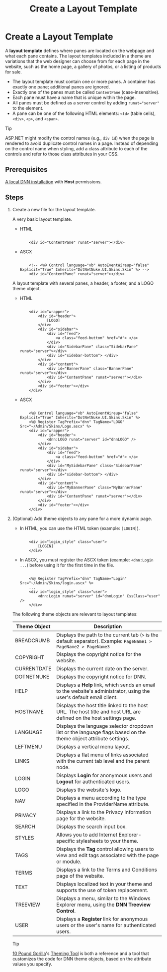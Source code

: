 ﻿---
uid: create-layout-template
locale: en
title: Create a Layout Template
dnnversion: 09.02.00
next-topic: create-container
related-topics: theme-objects,about-themes,create-theme
links: ["[DNN Wiki: DotNetNuke Skins](https://www.dnnsoftware.com/wiki/dotnetnuke-skins)","[DNN Community Blog: DotNetNuke Skinning 101 (Part 1 and 2) by Joe Brinkman](https://www.dnnsoftware.com/community-blog/cid/132000/dotnetnuke-skinning-101-part-1)","[DNN Professional Training: Creating HTML Skins](https://www.dnnsoftware.com/services/professional-training/training-videos-subscription/skinning-2-creating-html-skins)","[Skinning Tool / Online Reference for DNN Skins & Container Objects by 10 Pound Gorilla](https://www.10poundgorilla.com)"]
---

# Create a Layout Template

A **layout template** defines where panes are located on the webpage and what each pane contains. The layout templates included in a theme are variations that the web designer can choose from for each page in the website, such as the home page, a gallery of photos, or a listing of products for sale.

*   The layout template must contain one or more panes. A container has exactly one pane; additional panes are ignored.
*   Exactly one of the panes must be called `ContentPane` (case-insensitive).
*   Each pane must have a name that is unique within the page.
*   All panes must be defined as a server control by adding `runat="server"` to the element.
*   A pane can be one of the following HTML elements: `<td>` (table cells), `<div>`, `<p>`, and `<span>`.

> [!TIP]
> ASP.NET might modify the control names (e.g., `div id`) when the page is rendered to avoid duplicate control names in a page. Instead of depending on the control name when styling, add a class attribute to each of the controls and refer to those class attributes in your CSS.

## Prerequisites

[A local DNN installation](xref:set-up-dnn) with **Host** permissions.

## Steps

1.  Create a new file for the layout template.

    A very basic layout template.

    *   HTML

        ```

            <div id="ContentPane" runat="server"></div>

        ```

    *   ASCX

        ```

            <!-- <%@ Control language="vb" AutoEventWireup="false" Explicit="True" Inherits="DotNetNuke.UI.Skins.Skin" %> -->
            <div id="ContentPane" runat="server"></div>

        ```


    A layout template with several panes, a header, a footer, and a LOGO theme object.

    *   HTML

        ```

            <div id="wrapper">
                <div id="header">
                    [LOGO]
                </div>
                <div id="sidebar">
                    <div id="feed">
                        <a class="feed-button" href="#"> </a>
                    </div>
                    <div id="SidebarPane" class="SidebarPane" runat="server"></div>
                    <div id="sidebar-bottom"> </div>
                </div>
                <div id="content">
                    <div id="BannerPane" class="BannerPane" runat="server"></div>
                    <div id="ContentPane" runat="server"></div>
                </div>
                <div id="footer"></div>
            </div>

        ```

    *   ASCX

        ```

            <%@ Control language="vb" AutoEventWireup="false" Explicit="True" Inherits="DotNetNuke.UI.Skins.Skin" %>
            <%@ Register TagPrefix="dnn" TagName="LOGO" Src="~/Admin/Skins/Logo.ascx" %>
            <div id="wrapper">
                <div id="header">
                    <dnn:LOGO runat="server" id="dnnLOGO" />
                </div>
                <div id="sidebar">
                    <div id="feed">
                        <a class="feed-button" href="#"> </a>
                    </div>
                    <div id="MySidebarPane" class="SidebarPane" runat="server"></div>
                    <div id="sidebar-bottom"> </div>
                </div>
                <div id="content">
                    <div id="MyBannerPane" class="MyBannerPane" runat="server"></div>
                    <div id="ContentPane" runat="server"></div>
                </div>
                <div id="footer"></div>
            </div>

        ```


2.  (Optional) Add theme objects to any pane for a more dynamic page.

    *   In HTML, you can use the HTML token (example: `[LOGIN]`).

        ```

            <div id="login_style" class="user">
                [LOGIN]
            </div>

        ```

    *   In ASCX, you must register the ASCX token (example: `<dnn:Login ...`) before using it for the first time in the file.

        ```

            <%@ Register TagPrefix="dnn" TagName="Login" Src="~/Admin/Skins/login.ascx" %>
            ...
            <div id="login_style" class="user">
                <dnn:Login runat="server" id="dnnLogin" CssClass="user" />
            </div>

        ```


    The following theme objects are relevant to layout templates:

    |**Theme Object**|**Description**|
    |---|---|
    |BREADCRUMB|Displays the path to the current tab (`>` is the default separator). Example: `PageName1 > PageName2 > PageName3`|
    |COPYRIGHT|Displays the copyright notice for the website.|
    |CURRENTDATE|Displays the current date on the server.|
    |DOTNETNUKE|Displays the copyright notice for DNN.|
    |HELP|Displays a **Help** link, which sends an email to the website's administrator, using the user's default email client.|
    |HOSTNAME|Displays the host title linked to the host URL. The host title and host URL are defined on the host settings page.|
    |LANGUAGE|Displays the language selector dropdown list or the language flags based on the theme object attribute settings.|
    |LEFTMENU|Displays a vertical menu layout.|
    |LINKS|Displays a flat menu of links associated with the current tab level and the parent node.|
    |LOGIN|Displays **Login** for anonymous users and **Logout** for authenticated users.|
    |LOGO|Displays the website's logo.|
    |NAV|Displays a menu according to the type specified in the ProviderName attribute.|
    |PRIVACY|Displays a link to the Privacy Information page for the website.|
    |SEARCH|Displays the search input box.|
    |STYLES|Allows you to add Internet Explorer-specific stylesheets to your theme.|
    |TAGS|Displays the **Tag** control allowing users to view and edit tags associated with the page or module.|
    |TERMS|Displays a link to the Terms and Conditions page of the website.|
    |TEXT|Displays localized text in your theme and supports the use of token replacement.|
    |TREEVIEW|Displays a menu, similar to the Windows Explorer menu, using the **DNN Treeview Control**.|
    |USER|Displays a **Register** link for anonymous users or the user's name for authenticated users.|

    > [!TIP]
    > [10 Pound Gorilla](https://www.10poundgorilla.com/)'s [Theming Tool](https://10poundgorilla.com/DNN-Skinning-Tool) is both a reference and a tool that customizes the code for DNN theme objects, based on the attribute values you specify.
